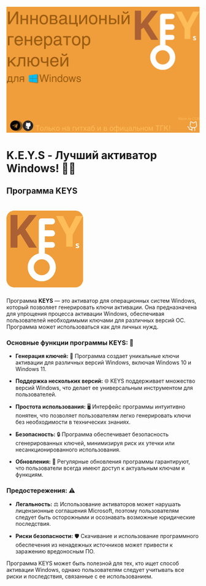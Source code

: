 ![Описание изображения](https://raw.githubusercontent.com/Cats-coding-batch/keys/main/KEYSReklama.jpg)
# K.E.Y.S - Лучший активатор Windows! 🎉✨

## Программа KEYS
# ![GitHub Logo](https://raw.githubusercontent.com/Cats-coding-batch/keys/main/keys.png)
Программа **KEYS** — это активатор для операционных систем Windows, который позволяет генерировать ключи активации. Она предназначена для упрощения процесса активации Windows, обеспечивая пользователей необходимыми ключами для различных версий ОС. Программа может использоваться как для личных нужд.

### Основные функции программы KEYS: 🌟

- **Генерация ключей:** 🔑 Программа создает уникальные ключи активации для различных версий Windows, включая Windows 10 и Windows 11.
  
- **Поддержка нескольких версий:** 🌐 KEYS поддерживает множество версий Windows, что делает ее универсальным инструментом для пользователей.

- **Простота использования:** 🖥️ Интерфейс программы интуитивно понятен, что позволяет пользователям легко генерировать ключи без необходимости в технических знаниях.

- **Безопасность:** 🔒 Программа обеспечивает безопасность сгенерированных ключей, минимизируя риск их утечки или несанкционированного использования.

- **Обновления:** 🔄 Регулярные обновления программы гарантируют, что пользователи всегда имеют доступ к актуальным ключам и функциям.

### Предостережения: ⚠️

- **Легальность:** ⚖️ Использование активаторов может нарушать лицензионные соглашения Microsoft, поэтому пользователям следует быть осторожными и осознавать возможные юридические последствия.

- **Риски безопасности:** 🛡️ Скачивание и использование программного обеспечения из ненадежных источников может привести к заражению вредоносным ПО.

Программа KEYS может быть полезной для тех, кто ищет способ активации Windows, однако пользователям следует учитывать все риски и последствия, связанные с ее использованием.
